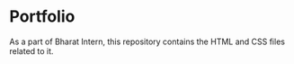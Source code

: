# Portfolio
As a part of Bharat Intern, this repository contains the HTML and CSS files related to it.
